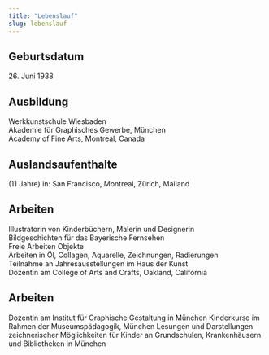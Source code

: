 ```yaml
---
title: "Lebenslauf"
slug: lebenslauf
---
```


## Geburtsdatum

26\. Juni 1938

## Ausbildung

Werkkunstschule Wiesbaden\
Akademie für Graphisches Gewerbe, München\
Academy of Fine Arts, Montreal, Canada

## Auslandsaufenthalte

(11 Jahre) in: San Francisco, Montreal, Zürich, Mailand

## Arbeiten

Illustratorin von Kinderbüchern, Malerin und Designerin\
Bildgeschichten für das Bayerische Fernsehen\
Freie Arbeiten Objekte\
Arbeiten in Öl, Collagen, Aquarelle, Zeichnungen, Radierungen\
Teilnahme an Jahresausstellungen im Haus der Kunst\
Dozentin am College of Arts and Crafts, Oakland, California

## Arbeiten

Dozentin am Institut für Graphische Gestaltung in München
Kinderkurse im Rahmen der Museumspädagogik, München
Lesungen und Darstellungen zeichnerischer Möglichkeiten
für Kinder an Grundschulen, Krankenhäusern und
Bibliotheken in München
